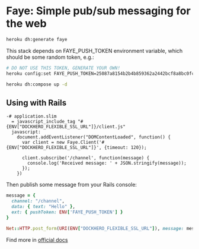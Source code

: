 Faye: Simple pub/sub messaging for the web
===========================

```bash
heroku dh:generate faye
```

This stack depends on FAYE_PUSH_TOKEN environment variable, which should be some random token, e.g.:

```bash
# DO NOT USE THIS TOKEN, GENERATE YOUR OWN!
heroku config:set FAYE_PUSH_TOKEN=25087a8154b2b4b859362a2442bcf8a8bc0fc53b70fb3dfe57e67928d9aad8608cecabea58999bdd4fa5094b4c9032b7255d7ceb7aee6c29fbbdab43a33bf8f0

heroku dh:compose up -d
```

Using with Rails
-----------------

```slim
-# application.slim
  = javascript_include_tag "#{ENV["DOCKHERO_FLEXIBLE_SSL_URL"]}/client.js"
  javascript:
    document.addEventListener("DOMContentLoaded", function() {
      var client = new Faye.Client('#{ENV["DOCKHERO_FLEXIBLE_SSL_URL"]}', {timeout: 120});

      client.subscribe('/channel', function(message) {
        console.log('Received message: ' + JSON.stringify(message));
      });
    })
```

Then publish some message from your Rails console:

```ruby
message = {
  channel: "/channel",
  data: { text: "Hello" },
  ext: { pushToken: ENV['FAYE_PUSH_TOKEN'] }
}

Net::HTTP.post_form(URI(ENV["DOCKHERO_FLEXIBLE_SSL_URL"]), message: message.to_json)
```

Find more in [official docs](https://faye.jcoglan.com/browser.html)
